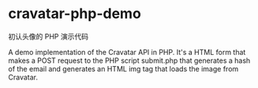 # cravatar-php-demo

初认头像的 PHP 演示代码

A demo implementation of the Cravatar API in PHP.
It's a HTML form that makes a POST request to the PHP script submit.php that generates a hash of the email and generates an HTML img tag that loads the image from Cravatar.
